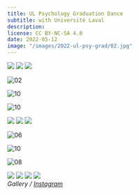 ```yaml
---
title: UL Psychology Graduation Dance
subtitle: with Université Laval
description:
license: CC BY-NC-SA 4.0
date: 2022-05-12
image: "/images/2022-ul-psy-grad/02.jpg"
---
```


<div class="gallery-box">
  <div class="gallery">
    <img src="/images/2022-ul-psy-grad/01.jpg" loading="lazy">
    <img src="/images/2022-ul-psy-grad/03.jpg" loading="lazy">
	<img src="/images/2022-ul-psy-grad/04.jpg" loading="lazy">
  </div>
</div>

![02]({{site.baseurl}}/images/2022-ul-psy-grad/02.jpg)

![10]({{site.baseurl}}/images/2022-ul-psy-grad/06.jpg)

![10]({{site.baseurl}}/images/2022-ul-psy-grad/08.jpg)

<div class="gallery-box">
  <div class="gallery">
    <img src="/images/2022-ul-psy-grad/05.jpg" loading="lazy">
    <img src="/images/2022-ul-psy-grad/07.jpg" loading="lazy">
    <img src="/images/2022-ul-psy-grad/09.jpg" loading="lazy">
  </div>
</div>

![06]({{site.baseurl}}/images/2022-ul-psy-grad/10.jpg)

![10]({{site.baseurl}}/images/2022-ul-psy-grad/12.jpg)

![08]({{site.baseurl}}/images/2022-ul-psy-grad/15.jpg)

<div class="gallery-box">
  <div class="gallery">
    <img src="/images/2022-ul-psy-grad/11.jpg" loading="lazy">
    <img src="/images/2022-ul-psy-grad/13.jpg" loading="lazy">
    <img src="/images/2022-ul-psy-grad/14.jpg" loading="lazy">
    <img src="/images/2022-ul-psy-grad/16.jpg" loading="lazy">
  </div>
  <em>Gallery / <a href="https://instagram.com/etienne.collin/" target="_blank">Instagram</a></em>
</div>
